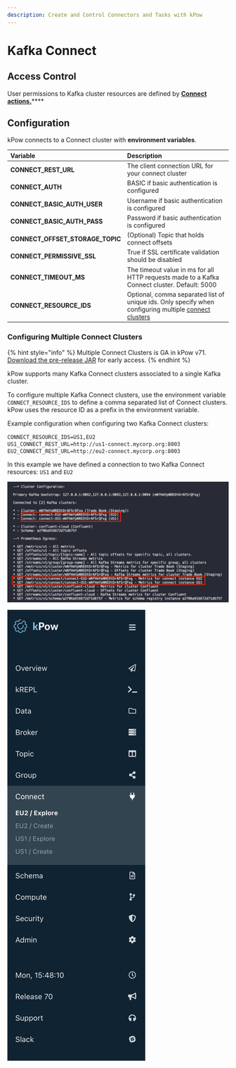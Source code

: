 ```yaml
---
description: Create and Control Connectors and Tasks with kPow
---
```


# Kafka Connect

## Access Control

User permissions to Kafka cluster resources are defined by [**Connect actions.**](../authorization/overview.md#user-actions)\*\*\*\*

## **Configuration**

kPow connects to a Connect cluster with **environment variables**.

| Variable | Description |
| :--- | :--- |
| **CONNECT\_REST\_URL** | The client connection URL for your connect cluster |
| **CONNECT\_AUTH** | BASIC if basic authentication is configured |
| **CONNECT\_BASIC\_AUTH\_USER** | Username if basic authentication is configured |
| **CONNECT\_BASIC\_AUTH\_PASS** | Password if basic authentication is configured |
| **CONNECT\_OFFSET\_STORAGE\_TOPIC** | \(Optional\) Topic that holds connect offsets |
| **CONNECT\_PERMISSIVE\_SSL** | True if SSL certificate validation should be disabled |
| **CONNECT\_TIMEOUT\_MS** | The timeout value in ms for all HTTP requests made to a Kafka Connect cluster. Default: 5000 |
| **CONNECT\_RESOURCE\_IDS** | Optional, comma separated list of unique ids. Only specify when configuring multiple [connect clusters](kafka-connect.md#configuring-multiple-connect-clusters) |

### Configuring Multiple Connect Clusters

{% hint style="info" %}
Multiple Connect Clusters is GA in kPow v71. [Download the pre-release JAR](https://releases.operatr.io/operatr-2021-03-31-17-33.jar?AWSAccessKeyId=AKIAXNNKGCAKDUQSTKG4&Expires=1632724432&Signature=Uql3dmhsjO4rraEw6hwgGlJed%2Fk%3D) for early access.
{% endhint %}

kPow supports many Kafka Connect clusters associated to a single Kafka cluster. 

To configure multiple Kafka Connect clusters, use the environment variable `CONNECT_RESOURCE_IDS` to define a comma separated list of Connect clusters. kPow uses the resource ID as a prefix in the environment variable.

Example configuration when configuring two Kafka Connect clusters:

```text
CONNECT_RESOURCE_IDS=US1,EU2
US1_CONNECT_REST_URL=http://us1-connect.mycorp.org:8003
EU2_CONNECT_REST_URL=http://eu2-connect.mycorp.org:8003
```

In this example we have defined a connection to two Kafka Connect resources: `US1` and `EU2`

![kPow&apos;s startup log message confirming it has connected to both Connect clusters.](../.gitbook/assets/screen-shot-2021-03-29-at-3.46.10-pm.png)

![kPow&apos;s navigation menu when multiple Connect clusters have been configured.](../.gitbook/assets/screen-shot-2021-03-29-at-3.48.55-pm.png)









